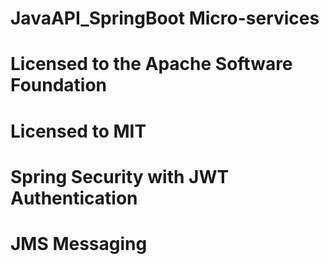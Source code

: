 # JavaAPI_SpringBoot Micro-services
# Licensed to the Apache Software Foundation
# Licensed to MIT
# Spring Security with JWT Authentication
# JMS Messaging 
